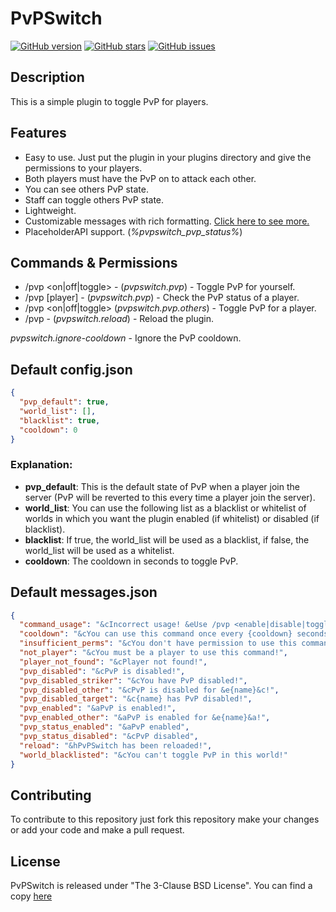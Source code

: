 # PvPSwitch
[![GitHub version](https://img.shields.io/badge/release-1.0.1-blue)](https://github.com/LoreSchaeffer/PvPSwitch)
[![GitHub stars](https://img.shields.io/github/stars/LoreSchaeffer/PvPSwitch)](https://github.com/LoreSchaeffer/PvPSwitch)
[![GitHub issues](https://img.shields.io/github/issues/LoreSchaeffer/PvPSwitch)](https://github.com/LoreSchaeffer/PvPSwitch/issues)

## Description
This is a simple plugin to toggle PvP for players.

## Features
- Easy to use. Just put the plugin in your plugins directory and give the permissions to your players.
- Both players must have the PvP on to attack each other.
- You can see others PvP state.
- Staff can toggle others PvP state.
- Lightweight.
- Customizable messages with rich formatting. [Click here to see more.](https://github.com/MultiCoreNetwork/MBCore/blob/dev/README.md#chat-format)
- PlaceholderAPI support. (_%pvpswitch_pvp_status%_)

## Commands & Permissions
- /pvp <on|off|toggle> - (_pvpswitch.pvp_) - Toggle PvP for yourself.
- /pvp <status> [player] - (_pvpswitch.pvp_) - Check the PvP status of a player.
- /pvp <on|off|toggle> <player> (_pvpswitch.pvp.others_) - Toggle PvP for a player.
- /pvp <reload> - (_pvpswitch.reload_) - Reload the plugin.

_pvpswitch.ignore-cooldown_ - Ignore the PvP cooldown.

## Default config.json
```json
{
  "pvp_default": true,
  "world_list": [],
  "blacklist": true,
  "cooldown": 0
}
```

### Explanation:
- **pvp_default**: This is the default state of PvP when a player join the server (PvP will be reverted to this every time a player join the server).
- **world_list**: You can use the following list as a blacklist or whitelist of worlds in which you want the plugin enabled (if whitelist) or disabled (if blacklist).
- **blacklist**: If true, the world_list will be used as a blacklist, if false, the world_list will be used as a whitelist.
- **cooldown**: The cooldown in seconds to toggle PvP.

## Default messages.json
```json
{
  "command_usage": "&cIncorrect usage! &eUse /pvp <enable|disable|toggle|status|reload>",
  "cooldown": "&cYou can use this command once every {cooldown} seconds.",
  "insufficient_perms": "&cYou don't have permission to use this command!",
  "not_player": "&cYou must be a player to use this command!",
  "player_not_found": "&cPlayer not found!",
  "pvp_disabled": "&cPvP is disabled!",
  "pvp_disabled_striker": "&cYou have PvP disabled!",
  "pvp_disabled_other": "&cPvP is disabled for &e{name}&c!",
  "pvp_disabled_target": "&c{name} has PvP disabled!",
  "pvp_enabled": "&aPvP is enabled!",
  "pvp_enabled_other": "&aPvP is enabled for &e{name}&a!",
  "pvp_status_enabled": "&aPvP enabled",
  "pvp_status_disabled": "&cPvP disabled",
  "reload": "&hPvPSwitch has been reloaded!",
  "world_blacklisted": "&cYou can't toggle PvP in this world!"
}
```

## Contributing
To contribute to this repository just fork this repository make your changes or add your code and make a pull request.

## License
PvPSwitch is released under "The 3-Clause BSD License". You can find a copy [here](https://github.com/LoreSchaeffer/PvPSwitch/blob/master/LICENSE)